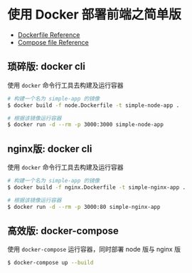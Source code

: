 # 使用 Docker 部署前端之简单版

+ [Dockerfile Reference](https://docs.docker.com/engine/reference/builder/)
+ [Compose file Reference](https://docs.docker.com/compose/compose-file/compose-file-v3/)

## 琐碎版: docker cli

使用 `docker` 命令行工具去构建及运行容器

``` bash
# 构建一个名为 simple-app 的镜像
$ docker build -f node.Dockerfile -t simple-node-app .

# 根据该镜像运行容器
$ docker run -d --rm -p 3000:3000 simple-node-app
```

## nginx版: docker cli

使用 `docker` 命令行工具去构建及运行容器

``` bash
# 构建一个名为 simple-app 的镜像
$ docker build -f nginx.Dockerfile -t simple-nginx-app .

# 根据该镜像运行容器
$ docker run -d --rm -p 3000:80 simple-nginx-app
```
## 高效版: docker-compose

使用 `docker-compose` 运行容器，同时部署 node 版与 nginx 版

``` bash
$ docker-compose up --build
```
